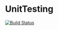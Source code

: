 # UnitTesting
[![Build Status](https://travis-ci.org/EP476-sandbox/UnitTesting.svg?branch=master)](https://travis-ci.org/EP476-sandbox/UnitTesting)
